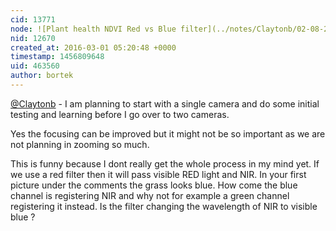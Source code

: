 ```yaml
---
cid: 13771
node: ![Plant health NDVI Red vs Blue filter](../notes/Claytonb/02-08-2016/plant-health-ndvi-red-vs-blue-filter)
nid: 12670
created_at: 2016-03-01 05:20:48 +0000
timestamp: 1456809648
uid: 463560
author: bortek
---
```


[@Claytonb](/profile/Claytonb) - I am planning to start with a single camera and do some initial testing and learning before I go over to two cameras.

Yes the focusing can be improved but it might not be so important as we are not planning in zooming so much.

This is funny because I dont really get the whole process in my mind yet. If we use a red filter then it will pass visible RED light and NIR. In your first picture under the comments the grass looks blue. How come the blue channel is registering NIR and why not for example a green channel registering it instead. Is the filter changing the wavelength of NIR to visible blue ?